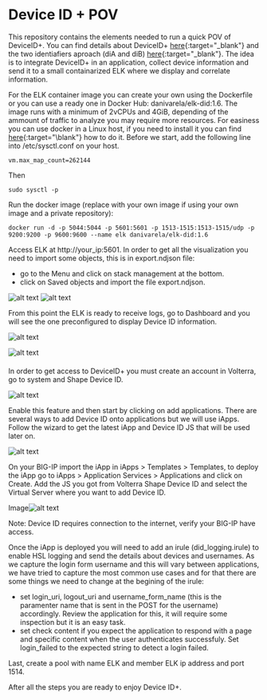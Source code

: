 # Device ID + POV

This repository contains the elements needed to run a quick POV of DeviceID+. You can find details about DeviceID+ [here](https://f5cloudservices.zendesk.com/hc/en-us/articles/360058428514-About-F5-Device-ID-){:target="\_blank"}  and the two identiafiers aproach (diA and diB) [here](https://f5cloudservices.zendesk.com/hc/en-us/articles/360060250913){:target="\_blank"}. 
The idea is to integrate DeviceID+ in an application, collect device information and send it to a small containarized ELK where we display and correlate information.

For the ELK container image you can create your own using the Dockerfile or you can use a ready one in Docker Hub: danivarela/elk-did:1.6. The image runs with a minimum of 2vCPUs and 4GiB, depending of the ammount of traffic to analyze you may require more resources. For easiness you can use docker in a Linux host, if you need to install it you can find [here](https://docs.docker.com/engine/install/){:target="\blank"} how to do it. 
Before we start, add the following line into /etc/sysctl.conf on your host.
```
vm.max_map_count=262144
```
Then
```
sudo sysctl -p
````

Run the docker image (replace with your own image if using your own image and a private repository):
````
docker run -d -p 5044:5044 -p 5601:5601 -p 1513-1515:1513-1515/udp -p 9200:9200 -p 9600:9600 --name elk danivarela/elk-did:1.6
````

Access ELK at http://your_ip:5601. In order to get all the visualization you need to import some objects, this is in export.ndjson file:

 - go to the Menu and click on stack management at the bottom.
 - click on Saved objects and import the file export.ndjson.

![alt text](https://github.com/danvarelajar/deviceid-repo/blob/main/Images/kibana_menu.png?raw=true) ![alt text](https://github.com/danvarelajar/deviceid-repo/blob/main/Images/kibana_stack_mgmt_index_patterns.png?raw=true)

 From this point the ELK is ready to receive logs, go to Dashboard and you will see the one preconfigured to display Device ID information.

![alt text](https://github.com/danvarelajar/deviceid-repo/blob/main/Images/menu_dashboard.png?raw=true) 

![alt text](https://github.com/danvarelajar/deviceid-repo/blob/main/Images/dashboard.png?raw=true) 

 ####

In order to get access to DeviceID+ you must create an account in Volterra, go to system and Shape Device ID.

![alt text](https://github.com/danvarelajar/deviceid-repo/blob/main/Images/volterra_device_ID.png?raw=true)

Enable this feature and then start by clicking on add applications. There are several ways to add Device ID onto applications but we will use iApps. Follow the wizard to get the latest iApp and Device ID JS that will be used later on.

![alt text](https://github.com/danvarelajar/deviceid-repo/blob/main/Images/did_wizard.png?raw=true)

On your BIG-IP import the iApp in iApps > Templates > Templates, to deploy the iApp go to iApps > Application Services > Applications and click on Create. Add the JS you got from Volterra Shape Device ID and select the Virtual Server where you want to add Device ID.

Image![alt text](https://github.com/danvarelajar/deviceid-repo/blob/main/Images/iapp_screenshot.png?raw=true)

Note: Device ID requires connection to the internet, verify your BIG-IP have access.

Once the iApp is deployed you will need to add an irule (did_logging.irule) to enable HSL logging and send the details about devices and usernames. As we capture the login form username and this will vary between applications, we have tried to capture the most common use cases and for that there are some things we need to change at the begining of the irule:

 - set login_uri, logout_uri and username_form_name (this is the paramenter name that is sent in the POST for the username) accordingly. Review the application for this, it will require some inspection but it is an easy task.
 - set check content if you expect the application to respond with a page and specific content when the user authenticates successfuly. Set login_failed to the expected string to detect a login failed.

 Last, create a pool with name ELK and member ELK ip address and port 1514.

 After all the steps you are ready to enjoy Device ID+.



